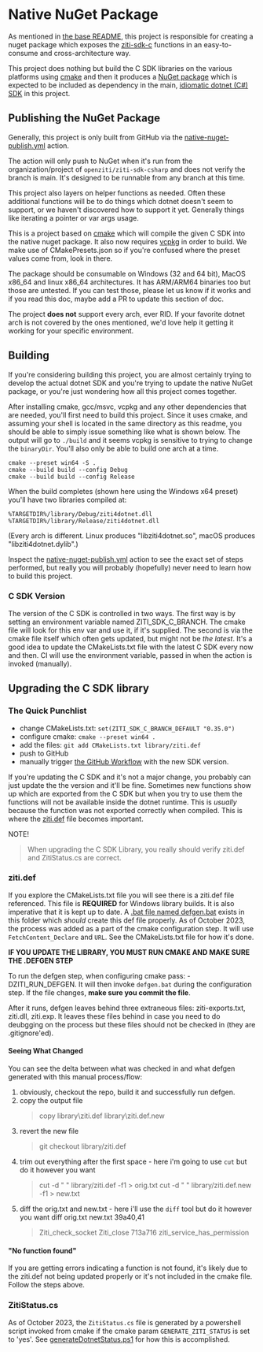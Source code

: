 # Native NuGet Package

As mentioned in [the base README](../README.md), this project is responsible for creating a nuget package which exposes 
the [ziti-sdk-c](https://github.com/openziti/ziti-sdk-c) functions in an easy-to-consume and cross-architecture way.

This project does nothing but build the C SDK libraries on the various platforms using [cmake](https://cmake.org/)
and then it produces a [NuGet package](https://www.nuget.org/packages/OpenZiti.NET.native) which is expected to be included as dependency in the main,
[idiomatic dotnet (C#) SDK](../OpenZiti.NET) in this project.

## Publishing the NuGet Package

Generally, this project is only built from GitHub via the [native-nuget-publish.yml](../.github/actions/native-nuget-publish.yml) action.

The action will only push to NuGet when it's run from the organization/project of `openziti/ziti-sdk-csharp` and does
not verify the branch is main.  It's designed to be runnable from any branch at this time. 

This project also layers on helper functions as needed. Often these additional functions will be to do things
which dotnet doesn't seem to support, or we haven't discovered how to support it yet. Generally things like 
iterating a pointer or var args usage.

This is a project based on [cmake](https://cmake.org/) which will compile the given C SDK into the native 
nuget package. It also now requires [vcpkg](https://github.com/microsoft/vcpkg) in order to build. We make use of CMakePresets.json so if you're
confused where the preset values come from, look in there.

The package should be consumable on Windows (32 and 64 bit), MacOS x86_64 and linux x86_64 architectures. It
has ARM/ARM64 binaries too but those are untested. If you can test those, please let us know if it works and if you
read this doc, maybe add a PR to update this section of doc. 

The project **does not** support every arch, ever RID. If your favorite dotnet arch is not covered by the ones 
mentioned, we'd love help it getting it working for your specific environment.

## Building
If you're considering building this project, you are almost certainly trying to develop the actual dotnet SDK
and you're trying to update the native NuGet package, or you're just wondering how all this project comes together.

After installing cmake, gcc/msvc, vcpkg and any other dependencies that are needed, you'll first need to build this
project. Since it uses cmake, and assuming your shell is located in the same directory as this readme, you 
should be able to simply issue something like what is shown below. The output will go to `./build` and it seems vcpkg
is sensitive to trying to change the `binaryDir`. You'll also only be able to build one arch at a time.

```
cmake --preset win64 -S .
cmake --build build --config Debug
cmake --build build --config Release
```

When the build completes (shown here using the Windows x64 preset) you'll have two libraries compiled at:
```
%TARGETDIR%/library/Debug/ziti4dotnet.dll
%TARGETDIR%/library/Release/ziti4dotnet.dll
```

(Every arch is different. Linux produces "libziti4dotnet.so", macOS produces "libziti4dotnet.dylib".)

Inspect the [native-nuget-publish.yml](../.github/actions/native-nuget-publish.yml) action to see the exact set of steps
performed, but really you will probably (hopefully) never need to learn how to build this project.

### C SDK Version
The version of the C SDK is controlled in two ways. The first way is by setting an environment variable 
named ZITI_SDK_C_BRANCH. The cmake file will look for this env var and use it, if it's supplied. The second
is via the cmake file itself which often gets updated, but might not be _the latest_. It's a good idea to update the
CMakeLists.txt file with the latest C SDK every now and then. CI will use the environment variable, passed in when
the action is invoked (manually).

## Upgrading the C SDK library

### The Quick Punchlist

* change CMakeLists.txt: `set(ZITI_SDK_C_BRANCH_DEFAULT "0.35.0")`
* configure cmake: `cmake --preset win64 .`
* add the files: `git add CMakeLists.txt library/ziti.def`
* push to GitHub
* manually trigger [the GitHub Workflow](https://github.com/openziti/ziti-sdk-csharp/actions/workflows/native-nuget-publish.yml)
  with the new SDK version.

If you're updating the C SDK and it's not a major change, you probably can just update the the version and it'll
be fine. Sometimes new functions show up which are exported from the C SDK but when you try to use them the functions
will not be available inside the dotnet runtime. This is _usually_ because the function was not exported
correctly when compiled. This is where the [ziti.def](./library/ziti.def) file becomes important.

NOTE!
> When upgrading the C SDK Library, you really should verify ziti.def and ZitiStatus.cs are correct.

### ziti.def
If you explore the CMakeLists.txt file you will see there is a ziti.def file referenced. This file is **REQUIRED** for 
Windows library builds. It is also imperative that it is kept up to date. A 
[.bat file named defgen.bat](./defgen.bat) exists in this folder which _should_ create this def file properly. As of
October 2023, the process was added as a part of the cmake configuration step. It will use `FetchContent_Declare` 
and `URL`. See the CMakeLists.txt file for how it's done.

**IF YOU UPDATE THE LIBRARY, YOU MUST RUN CMAKE AND MAKE SURE THE .DEFGEN STEP**

To run the defgen step, when configuring cmake pass: -DZITI_RUN_DEFGEN. It will then invoke `defgen.bat` during the
configuration step. If the file changes, **make sure you commit the file**.

After it runs, defgen leaves behind three extraneous files: ziti-exports.txt, ziti.dll, ziti.exp. It leaves these 
files behind in case you need to do deubgging on the process but these files should not be checked in
(they are .gitignore'ed).

#### Seeing What Changed
You can see the delta between what was checked in and what defgen generated with this manual process/flow:

1. obviously, checkout the repo, build it and successfully run defgen.
1. copy the output file
   > copy library\ziti.def library\ziti.def.new
1. revert the new file
   > git checkout library/ziti.def
1. trim out everything after the first space - here i'm going to use `cut` but do it however you want
   > cut -d " " library/ziti.def -f1 > orig.txt
   > cut -d " " library/ziti.def.new -f1 > new.txt
1. diff the orig.txt and new.txt - here i'll use the `diff` tool but do it however you want
    diff orig.txt new.txt
    39a40,41
    > Ziti_check_socket
    > Ziti_close
    713a716
    > ziti_service_has_permission

#### "No function found"

If you are getting errors indicating a function is not found, it's likely due to the ziti.def not being updated properly or
it's not included in the cmake file. Follow the steps above.

### ZitiStatus.cs
As of October 2023, the `ZitiStatus.cs` file is generated by a powershell script invoked from cmake if the cmake
param `GENERATE_ZITI_STATUS` is set to 'yes'. See [generateDotnetStatus.ps1]() for how this is accomplished.
